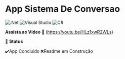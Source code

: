 # App Sistema De Conversao

![.Net](https://img.shields.io/badge/.NET-5C2D91?style=for-the-badge&logo=.net&logoColor=white) ![Visual Studio](https://img.shields.io/badge/Visual%20Studio-5C2D91.svg?style=for-the-badge&logo=visual-studio&logoColor=white) ![C#](https://img.shields.io/badge/c%23-%23239120.svg?style=for-the-badge&logo=csharp&logoColor=white)

**Assista ao Video**
:movie_camera: (https://youtu.be/HLz1xwR2WLs)

🚀 **Status**

✔️App Concluido
❌Readme em Construção
